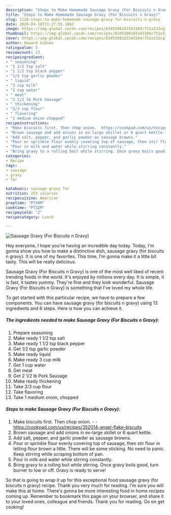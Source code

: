 ```yaml
---
description: "Steps to Make Homemade Sausage Gravy (For Biscuits n Gravy)"
title: "Steps to Make Homemade Sausage Gravy (For Biscuits n Gravy)"
slug: 1120-steps-to-make-homemade-sausage-gravy-for-biscuits-n-gravy
date: 2020-04-10T21:27:55.106Z
image: https://img-global.cpcdn.com/recipes/6345508183343104/751x532cq70/sausage-gravy-for-biscuits-n-gravy-recipe-main-photo.jpg
thumbnail: https://img-global.cpcdn.com/recipes/6345508183343104/751x532cq70/sausage-gravy-for-biscuits-n-gravy-recipe-main-photo.jpg
cover: https://img-global.cpcdn.com/recipes/6345508183343104/751x532cq70/sausage-gravy-for-biscuits-n-gravy-recipe-main-photo.jpg
author: Howard Gibson
ratingvalue: 5
reviewcount: 13
recipeingredient:
- " seasoning"
- "1 1/2 tsp salt"
- "1 1/2 tsp black pepper"
- "1/2 tsp garlic powder"
- " liquid"
- "3 cup milk"
- "1 cup water"
- " meat"
- "2 1/2 lb Pork Sausage"
- " thickening"
- "2/3 cup flour"
- " flavoring"
- "1 medium onion chopped"
recipeinstructions:
- "Make biscuits first. Then chop onion.  https://cookpad.com/us/recipes/352014-angel-flake-biscuits"
- "Brown sausage and add onions in ex-large skillet or 6 quart kettle."
- "Add salt, pepper, and garlic powder as sausage browns."
- "Pour or sprinkle flour evenly covering top of sausage, then stir flour in letting flour brown a little. There will be some sticking. No need to panic. Keep stirring while scraping bottom of pan."
- "Pour in milk and water while stirring constantly."
- "Bring gravy to a rolling boil while stirring. Once gravy boils good, turn burner to low or off. Gravy is ready to serve!"
categories:
- Recipe
tags:
- sausage
- gravy
- for

katakunci: sausage gravy for 
nutrition: 253 calories
recipecuisine: American
preptime: "PT39M"
cooktime: "PT32M"
recipeyield: "2"
recipecategory: Lunch

---
```



![Sausage Gravy (For Biscuits n Gravy)](https://img-global.cpcdn.com/recipes/6345508183343104/751x532cq70/sausage-gravy-for-biscuits-n-gravy-recipe-main-photo.jpg)

Hey everyone, I hope you're having an incredible day today. Today, I'm gonna show you how to make a distinctive dish, sausage gravy (for biscuits n gravy). It is one of my favorites. This time, I'm gonna make it a little bit tasty. This will be really delicious.

Sausage Gravy (For Biscuits n Gravy) is one of the most well liked of recent trending foods in the world. It's enjoyed by millions every day. It is simple, it is fast, it tastes yummy. They're fine and they look wonderful. Sausage Gravy (For Biscuits n Gravy) is something that I've loved my whole life.




To get started with this particular recipe, we have to prepare a few components. You can have sausage gravy (for biscuits n gravy) using 13 ingredients and 6 steps. Here is how you can achieve it.

<!--inarticleads1-->

##### The ingredients needed to make Sausage Gravy (For Biscuits n Gravy):

1. Prepare  seasoning
1. Make ready 1 1/2 tsp salt
1. Make ready 1 1/2 tsp black pepper
1. Get 1/2 tsp garlic powder
1. Make ready  liquid
1. Make ready 3 cup milk
1. Get 1 cup water
1. Get  meat
1. Get 2 1/2 lb Pork Sausage
1. Make ready  thickening
1. Take 2/3 cup flour
1. Take  flavoring
1. Take 1 medium onion, chopped




<!--inarticleads2-->

##### Steps to make Sausage Gravy (For Biscuits n Gravy):

1. Make biscuits first. Then chop onion. -  - https://cookpad.com/us/recipes/352014-angel-flake-biscuits
1. Brown sausage and add onions in ex-large skillet or 6 quart kettle.
1. Add salt, pepper, and garlic powder as sausage browns.
1. Pour or sprinkle flour evenly covering top of sausage, then stir flour in letting flour brown a little. There will be some sticking. No need to panic. Keep stirring while scraping bottom of pan.
1. Pour in milk and water while stirring constantly.
1. Bring gravy to a rolling boil while stirring. Once gravy boils good, turn burner to low or off. Gravy is ready to serve!




So that is going to wrap it up for this exceptional food sausage gravy (for biscuits n gravy) recipe. Thank you very much for reading. I'm sure you will make this at home. There's gonna be more interesting food in home recipes coming up. Remember to bookmark this page on your browser, and share it to your loved ones, colleague and friends. Thank you for reading. Go on get cooking!
